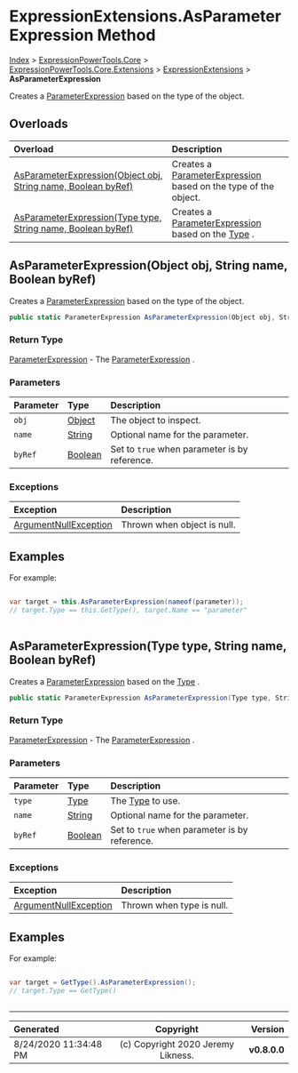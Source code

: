 ﻿# ExpressionExtensions.AsParameterExpression Method

[Index](../index.md) > [ExpressionPowerTools.Core](ExpressionPowerTools.Core.a.md) > [ExpressionPowerTools.Core.Extensions](ExpressionPowerTools.Core.Extensions.n.md) > [ExpressionExtensions](ExpressionPowerTools.Core.Extensions.ExpressionExtensions.cs.md) > **AsParameterExpression**

Creates a [ParameterExpression](https://docs.microsoft.com/dotnet/api/system.linq.expressions.parameterexpression) based on the
            type of the object.

## Overloads

| Overload | Description |
| :-- | :-- |
| [AsParameterExpression(Object obj, String name, Boolean byRef)](#asparameterexpressionobject-obj-string-name-boolean-byref) | Creates a [ParameterExpression](https://docs.microsoft.com/dotnet/api/system.linq.expressions.parameterexpression) based on the            type of the object. |
| [AsParameterExpression(Type type, String name, Boolean byRef)](#asparameterexpressiontype-type-string-name-boolean-byref) | Creates a [ParameterExpression](https://docs.microsoft.com/dotnet/api/system.linq.expressions.parameterexpression) based on the [Type](https://docs.microsoft.com/dotnet/api/system.type) . |
## AsParameterExpression(Object obj, String name, Boolean byRef)

Creates a [ParameterExpression](https://docs.microsoft.com/dotnet/api/system.linq.expressions.parameterexpression) based on the
            type of the object.

```csharp
public static ParameterExpression AsParameterExpression(Object obj, String name, Boolean byRef)
```

### Return Type

 [ParameterExpression](https://docs.microsoft.com/dotnet/api/system.linq.expressions.parameterexpression)  - The [ParameterExpression](https://docs.microsoft.com/dotnet/api/system.linq.expressions.parameterexpression) .

### Parameters

| Parameter | Type | Description |
| :-- | :-- | :-- |
| `obj` | [Object](https://docs.microsoft.com/dotnet/api/system.object) | The object to inspect. |
| `name` | [String](https://docs.microsoft.com/dotnet/api/system.string) | Optional name for the parameter. |
| `byRef` | [Boolean](https://docs.microsoft.com/dotnet/api/system.boolean) | Set to `true` when parameter is by reference. |

### Exceptions

| Exception | Description |
| :-- | :-- |
| [ArgumentNullException](https://docs.microsoft.com/dotnet/api/system.argumentnullexception) | Thrown when object is null. |

## Examples

For example:

```csharp

var target = this.AsParameterExpression(nameof(parameter));
// target.Type == this.GetType(), target.Name == "parameter"
            
```

## AsParameterExpression(Type type, String name, Boolean byRef)

Creates a [ParameterExpression](https://docs.microsoft.com/dotnet/api/system.linq.expressions.parameterexpression) based on the [Type](https://docs.microsoft.com/dotnet/api/system.type) .

```csharp
public static ParameterExpression AsParameterExpression(Type type, String name, Boolean byRef)
```

### Return Type

 [ParameterExpression](https://docs.microsoft.com/dotnet/api/system.linq.expressions.parameterexpression)  - The [ParameterExpression](https://docs.microsoft.com/dotnet/api/system.linq.expressions.parameterexpression) .

### Parameters

| Parameter | Type | Description |
| :-- | :-- | :-- |
| `type` | [Type](https://docs.microsoft.com/dotnet/api/system.type) | The [Type](https://docs.microsoft.com/dotnet/api/system.type) to use. |
| `name` | [String](https://docs.microsoft.com/dotnet/api/system.string) | Optional name for the parameter. |
| `byRef` | [Boolean](https://docs.microsoft.com/dotnet/api/system.boolean) | Set to `true` when parameter is by reference. |

### Exceptions

| Exception | Description |
| :-- | :-- |
| [ArgumentNullException](https://docs.microsoft.com/dotnet/api/system.argumentnullexception) | Thrown when type is null. |

## Examples

For example:

```csharp

var target = GetType().AsParameterExpression();
// target.Type == GetType()
            
```


---

| Generated | Copyright | Version |
| :-- | :-: | --: |
| 8/24/2020 11:34:48 PM | (c) Copyright 2020 Jeremy Likness. | **v0.8.0.0** |
